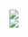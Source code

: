 ### 

<!--
**Abdul-Wazed-Sobuz/Abdul-Wazed-Sobuz** is a ✨ _special_ ✨ repository because its `README.md` (this file) appears on your GitHub profile.

Here are some ideas to get you started:

- 🔭 I’m currently working on ...
- 🌱 I’m currently learning ...
- 👯 I’m looking to collaborate on ...
- 🤔 I’m looking for help with ...
- 💬 Ask me about ...
- 📫 How to reach me: ...
- 😄 Pronouns: ...
- ⚡ Fun fact: ...
-->


<!--
![C](https://img.shields.io/badge/c-%2300599C.svg?style=for-the-badge&logo=c&logoColor=white) ![C++](https://img.shields.io/badge/c++-%2300599C.svg?style=for-the-badge&logo=c%2B%2B&logoColor=white) ![C#](https://img.shields.io/badge/c%23-%23239120.svg?style=for-the-badge&logo=c-sharp&logoColor=white) ![Java](https://img.shields.io/badge/java-%23ED8B00.svg?style=for-the-badge&logo=java&logoColor=white) ![PHP](https://img.shields.io/badge/php-%23777BB4.svg?style=for-the-badge&logo=php&logoColor=white) ![HTML](https://img.shields.io/badge/html-%23E34F26.svg?style=for-the-badge&logo=html&logoColor=white) ![CSS](https://img.shields.io/badge/css-%231572B6.svg?style=for-the-badge&logo=css&logoColor=white) ![Bootstrap](https://img.shields.io/badge/bootstrap-%23563D7C.svg?style=for-the-badge&logo=bootstrap&logoColor=white) ![Laravel](https://img.shields.io/badge/laravel-%23FF2D20.svg?style=for-the-badge&logo=laravel&logoColor=white) ![Apache](https://img.shields.io/badge/apache-%23D42029.svg?style=for-the-badge&logo=apache&logoColor=white) ![MySQL](https://img.shields.io/badge/mysql-%2300f.svg?style=for-the-badge&logo=mysql&logoColor=white) ![MicrosoftSQLServer](https://img.shields.io/badge/Microsoft%20SQL%20Sever-CC2927?style=for-the-badge&logo=microsoft%20sql%20server&logoColor=white) 	![Figma](https://img.shields.io/badge/figma-%23F24E1E.svg?style=for-the-badge&logo=figma&logoColor=white) ![OpenGL](https://img.shields.io/badge/opengl-%23white.svg?style=for-the-badge&logo=opengl&logoColor=white) ![Oracle](https://img.shields.io/badge/Oracle-F80000?style=for-the-badge&logo=oracle&logoColor=white)
-->

![](https://github-readme-stats.vercel.app/api?username=Abdul-Wazed-Sobuz&theme=algolia&hide_border=true&include_all_commits=false&count_private=true)<br/>
![](https://github-readme-streak-stats.herokuapp.com/?user=Abdul-Wazed-Sobuz&theme=algolia&hide_border=true)<br/>
<!--
![](https://github-readme-stats.vercel.app/api/top-langs/?username=Abdul-Wazed-Sobuz&theme=algolia&hide_border=true&include_all_commits=false&count_private=true&layout=compact)
-->

<!--
## 🏆 GitHub Trophies
![](https://github-profile-trophy.vercel.app/?username=Abdul-Wazed-Sobuz&theme=radical&no-frame=true&no-bg=false&margin-w=4)
-->


<!-- Proudly created with GPRM ( https://gprm.itsvg.in ) -->
